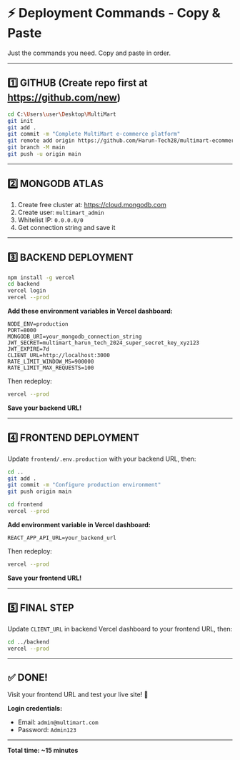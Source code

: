 # ⚡ Deployment Commands - Copy & Paste

Just the commands you need. Copy and paste in order.

---

## 1️⃣ GITHUB (Create repo first at https://github.com/new)

```bash
cd C:\Users\user\Desktop\MultiMart
git init
git add .
git commit -m "Complete MultiMart e-commerce platform"
git remote add origin https://github.com/Harun-Tech28/multimart-ecommerce.git
git branch -M main
git push -u origin main
```

---

## 2️⃣ MONGODB ATLAS

1. Create free cluster at: https://cloud.mongodb.com
2. Create user: `multimart_admin`
3. Whitelist IP: `0.0.0.0/0`
4. Get connection string and save it

---

## 3️⃣ BACKEND DEPLOYMENT

```bash
npm install -g vercel
cd backend
vercel login
vercel --prod
```

**Add these environment variables in Vercel dashboard:**

```
NODE_ENV=production
PORT=8000
MONGODB_URI=your_mongodb_connection_string
JWT_SECRET=multimart_harun_tech_2024_super_secret_key_xyz123
JWT_EXPIRE=7d
CLIENT_URL=http://localhost:3000
RATE_LIMIT_WINDOW_MS=900000
RATE_LIMIT_MAX_REQUESTS=100
```

Then redeploy:
```bash
vercel --prod
```

**Save your backend URL!**

---

## 4️⃣ FRONTEND DEPLOYMENT

Update `frontend/.env.production` with your backend URL, then:

```bash
cd ..
git add .
git commit -m "Configure production environment"
git push origin main

cd frontend
vercel --prod
```

**Add environment variable in Vercel dashboard:**

```
REACT_APP_API_URL=your_backend_url
```

Then redeploy:
```bash
vercel --prod
```

**Save your frontend URL!**

---

## 5️⃣ FINAL STEP

Update `CLIENT_URL` in backend Vercel dashboard to your frontend URL, then:

```bash
cd ../backend
vercel --prod
```

---

## ✅ DONE!

Visit your frontend URL and test your live site! 🎉

**Login credentials:**
- Email: `admin@multimart.com`
- Password: `Admin123`

---

**Total time: ~15 minutes**
